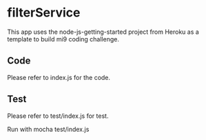 # filterService

This app uses the node-js-getting-started project from Heroku as a template to build mi9 coding challenge.

## Code

Please refer to index.js for the code.

## Test

Please refer to test/index.js for test.

Run with mocha test/index.js
